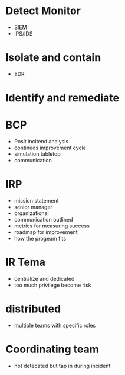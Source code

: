 # Detect Monitor

- SIEM
- IPS/IDS

# Isolate and contain

- EDR

# Identify and remediate

# BCP

- Posit incitend analysis
- continuos improvement cycle
- simulation tabletop
- communication

# IRP

- mission statement
- senior manager
- organizational
- communication outlined
- metrics for measuring success
- roadmap for improvement
- how the progeam fits

# IR Tema

- centralize and dedicated
- too much privilege become risk

# distributed

- multiple teams with specific roles

# Coordinating team

- not detecated but tap in during incident
